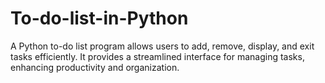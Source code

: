 # To-do-list-in-Python
A Python to-do list program allows users to add, remove, display, and exit tasks efficiently. It provides a streamlined interface for managing tasks, enhancing productivity and organization.
